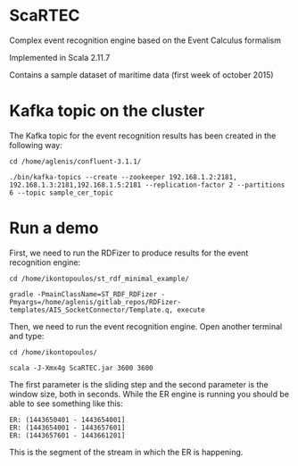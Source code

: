 # ScaRTEC
Complex event recognition engine based on the Event Calculus formalism

Implemented in Scala 2.11.7

Contains a sample dataset of maritime data (first week of october 2015)

# Kafka topic on the cluster

The Kafka topic for the event recognition results has been created in the following way:

```
cd /home/aglenis/confluent-3.1.1/

./bin/kafka-topics --create --zookeeper 192.168.1.2:2181, 192.168.1.3:2181,192.168.1.5:2181 --replication-factor 2 --partitions 6 --topic sample_cer_topic
```

# Run a demo

First, we need to run the RDFizer to produce results for the event recognition engine:

```
cd /home/ikontopoulos/st_rdf_minimal_example/

gradle -PmainClassName=ST_RDF_RDFizer -Pmyargs=/home/aglenis/gitlab_repos/RDFizer-templates/AIS_SocketConnector/Template.q, execute
```

Then, we need to run the event recognition engine. Open another terminal and type:

```
cd /home/ikontopoulos/

scala -J-Xmx4g ScaRTEC.jar 3600 3600
```

The first parameter is the sliding step and the second parameter is the window size, both in seconds. While the ER engine is running you should be able to see something like this:

```
ER: (1443650401 - 1443654001]
ER: (1443654001 - 1443657601]
ER: (1443657601 - 1443661201]

```

This is the segment of the stream in which the ER is happening.
